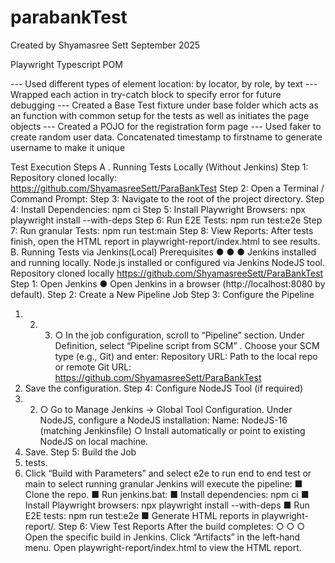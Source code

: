 # parabankTest

Created by Shyamasree Sett
September 2025


Playwright
Typescript
POM

--- Used different types of element location: by locator, by role, by text
--- Wrapped each action in try-catch block to specify error for future debugging
--- Created a Base Test fixture under base folder which acts as an function with common setup for the tests as well as initiates the page objects
--- Created a POJO for the registration form page
--- Used faker to create random user data. Concatenated timestamp to firstname to generate username to make it unique

Test Execution Steps
A . Running Tests Locally (Without Jenkins)
Step 1: Repository cloned locally: https://github.com/ShyamasreeSett/ParaBankTest
Step 2: Open a Terminal / Command Prompt:
Step 3: Navigate to the root of the project directory.
Step 4: Install Dependencies:
npm ci
Step 5: Install Playwright Browsers:
npx playwright install --with-deps
Step 6: Run E2E Tests:
npm run test:e2e
Step 7: Run granular Tests:
npm run test:main
Step 8: View Reports: After tests finish, open the HTML report in playwright-report/index.html to see
results.
B. Running Tests via Jenkins(Local)
Prerequisites
●
●
●
Jenkins installed and running locally.
Node.js installed or configured via Jenkins NodeJS tool.
Repository cloned locally https://github.com/ShyamasreeSett/ParaBankTest
Step 1: Open Jenkins
●
Open Jenkins in a browser (http://localhost:8080 by default).
Step 2: Create a New Pipeline Job
Step 3: Configure the Pipeline
1. 2. 3. ○
In the job configuration, scroll to “Pipeline” section.
Under Definition, select “Pipeline script from SCM”
.
Choose your SCM type (e.g., Git) and enter:
Repository URL: Path to the local repo or remote Git URL:
https://github.com/ShyamasreeSett/ParaBankTest
4. Save the configuration.
Step 4: Configure NodeJS Tool (if required)
1. 2. ○
Go to Manage Jenkins → Global Tool Configuration.
Under NodeJS, configure a NodeJS installation:
Name: NodeJS-16 (matching Jenkinsfile)
○
Install automatically or point to existing NodeJS on local machine.
3. Save.
Step 5: Build the Job
1. tests.
2. Click “Build with Parameters” and select e2e to run end to end test or main to select running granular
Jenkins will execute the pipeline:
■ Clone the repo.
■ Run jenkins.bat:
■ Install dependencies: npm ci
■ Install Playwright browsers: npx playwright install --with-deps
■ Run E2E tests: npm run test:e2e
■ Generate HTML reports in playwright-report/.
Step 6: View Test Reports
After the build completes:
○
○
○
Open the specific build in Jenkins.
Click “Artifacts” in the left-hand menu.
Open playwright-report/index.html to view the HTML report.